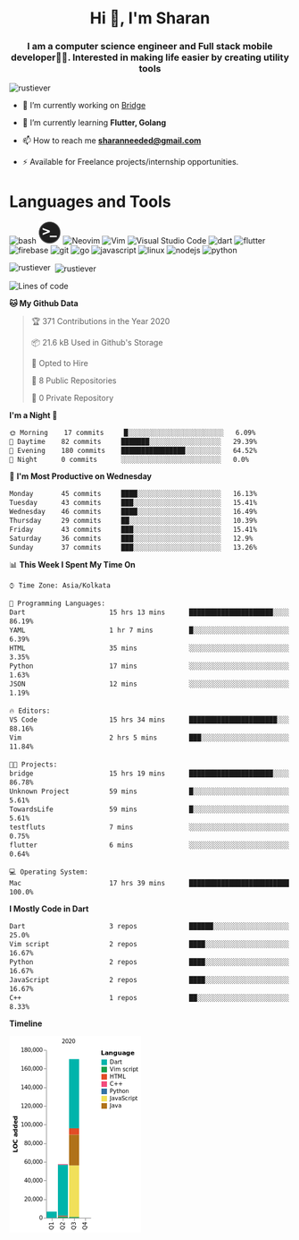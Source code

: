 <h1 align="center">Hi 👋, I'm Sharan</h1>
<h3 align="center">I am a computer science engineer and Full stack mobile developer👨‍💻. Interested in making life easier by creating utility tools</h3>


<p align="left"> <img src="https://komarev.com/ghpvc/?username=rustiever" alt="rustiever" /> </p>

* 🔭 I’m currently working on [Bridge](https://github.com/rustiever/bridge)

* 🌱 I’m currently learning **Flutter, Golang**

* 📫 How to reach me **sharanneeded@gmail.com**

* ⚡ Available for Freelance projects/internship opportunities.

# Languages and Tools

<p align="left">

  <img src="https://www.vectorlogo.zone/logos/gnu_bash/gnu_bash-icon.svg" alt="bash" width="40" height="40"/>

  <img src="https://raw.githubusercontent.com/github/explore/d92924b1d925bb134e308bd29c9de6c302ed3beb/topics/terminal/terminal.png" alt="Terminal" width="40" height="40"/> 

  <img src="https://www.vectorlogo.zone/logos/neovimio/neovimio-icon.svg" alt="Neovim" width="40" height="40"/> 
  
  <img src="https://www.vectorlogo.zone/logos/vim/vim-icon.svg" alt="Vim" width="40" height="40"/> 

  <img src="https://www.vectorlogo.zone/logos/visualstudio_code/visualstudio_code-icon.svg" alt="Visual Studio Code" width="40" height="40"/> 

  <img src="https://www.vectorlogo.zone/logos/dartlang/dartlang-icon.svg" alt="dart" width="40" height="40"/>

  <img src="https://www.vectorlogo.zone/logos/flutterio/flutterio-icon.svg" alt="flutter" width="40" height="40"/> 
  
  <img src="https://www.vectorlogo.zone/logos/firebase/firebase-icon.svg" alt="firebase" width="40" height="40"/>

  <img src="https://www.vectorlogo.zone/logos/git-scm/git-scm-icon.svg" alt="git" width="40" height="40"/> 

  <img src="https://devicons.github.io/devicon/devicon.git/icons/go/go-original.svg" alt="go" width="40" height="40"/>

  <img src="https://devicons.github.io/devicon/devicon.git/icons/javascript/javascript-original.svg" alt="javascript" width="40" height="40"/>
  
  <img src="https://devicons.github.io/devicon/devicon.git/icons/linux/linux-original.svg" alt="linux" width="40" height="40"/> 

  <img src="https://devicons.github.io/devicon/devicon.git/icons/nodejs/nodejs-original-wordmark.svg" alt="nodejs" width="40" height="40"/>

  <img src="https://devicons.github.io/devicon/devicon.git/icons/python/python-original.svg" alt="python" width="40" height="40"/>
  </p>
  <p> <img align="left" src="https://github-readme-stats.vercel.app/api/top-langs/?username=rustiever&layout=compact&hide=html" alt="rustiever" /></p>

  <p>&nbsp; <img align="center" src="https://github-readme-stats.vercel.app/api?username=rustiever&show_icons=true" alt="rustiever" /></p>

<!--START_SECTION:waka-->
![Lines of code](https://img.shields.io/badge/From%20Hello%20World%20I%27ve%20Written-1.5%20million%20lines%20of%20code-blue)

**🐱 My Github Data** 

> 🏆 371 Contributions in the Year 2020
 > 
> 📦 21.6 kB Used in Github's Storage 
 > 
> 💼 Opted to Hire
 > 
> 📜 8 Public Repositories
 > 
> 🔑 0 Private Repository 
 > 
**I'm a Night 🦉** 

```text
🌞 Morning    17 commits     █░░░░░░░░░░░░░░░░░░░░░░░░   6.09% 
🌆 Daytime    82 commits     ███████░░░░░░░░░░░░░░░░░░   29.39% 
🌃 Evening    180 commits    ████████████████░░░░░░░░░   64.52% 
🌙 Night      0 commits      ░░░░░░░░░░░░░░░░░░░░░░░░░   0.0%

```
📅 **I'm Most Productive on Wednesday** 

```text
Monday       45 commits     ████░░░░░░░░░░░░░░░░░░░░░   16.13% 
Tuesday      43 commits     ███░░░░░░░░░░░░░░░░░░░░░░   15.41% 
Wednesday    46 commits     ████░░░░░░░░░░░░░░░░░░░░░   16.49% 
Thursday     29 commits     ██░░░░░░░░░░░░░░░░░░░░░░░   10.39% 
Friday       43 commits     ███░░░░░░░░░░░░░░░░░░░░░░   15.41% 
Saturday     36 commits     ███░░░░░░░░░░░░░░░░░░░░░░   12.9% 
Sunday       37 commits     ███░░░░░░░░░░░░░░░░░░░░░░   13.26%

```


📊 **This Week I Spent My Time On** 

```text
⌚︎ Time Zone: Asia/Kolkata

💬 Programming Languages: 
Dart                     15 hrs 13 mins      █████████████████████░░░░   86.19% 
YAML                     1 hr 7 mins         █░░░░░░░░░░░░░░░░░░░░░░░░   6.39% 
HTML                     35 mins             ░░░░░░░░░░░░░░░░░░░░░░░░░   3.35% 
Python                   17 mins             ░░░░░░░░░░░░░░░░░░░░░░░░░   1.63% 
JSON                     12 mins             ░░░░░░░░░░░░░░░░░░░░░░░░░   1.19%

🔥 Editors: 
VS Code                  15 hrs 34 mins      ██████████████████████░░░   88.16% 
Vim                      2 hrs 5 mins        ███░░░░░░░░░░░░░░░░░░░░░░   11.84%

🐱‍💻 Projects: 
bridge                   15 hrs 19 mins      █████████████████████░░░░   86.78% 
Unknown Project          59 mins             █░░░░░░░░░░░░░░░░░░░░░░░░   5.61% 
TowardsLife              59 mins             █░░░░░░░░░░░░░░░░░░░░░░░░   5.61% 
testfluts                7 mins              ░░░░░░░░░░░░░░░░░░░░░░░░░   0.75% 
flutter                  6 mins              ░░░░░░░░░░░░░░░░░░░░░░░░░   0.64%

💻 Operating System: 
Mac                      17 hrs 39 mins      █████████████████████████   100.0%

```

**I Mostly Code in Dart** 

```text
Dart                     3 repos             ██████░░░░░░░░░░░░░░░░░░░   25.0% 
Vim script               2 repos             ████░░░░░░░░░░░░░░░░░░░░░   16.67% 
Python                   2 repos             ████░░░░░░░░░░░░░░░░░░░░░   16.67% 
JavaScript               2 repos             ████░░░░░░░░░░░░░░░░░░░░░   16.67% 
C++                      1 repos             ██░░░░░░░░░░░░░░░░░░░░░░░   8.33%

```


**Timeline**

![Chart not found](https://github.com/rustiever/rustiever/blob/master/charts/bar_graph.png) 


<!--END_SECTION:waka-->